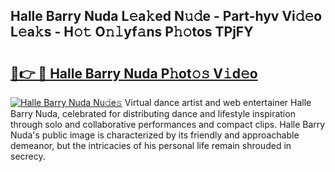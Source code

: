 ## Halle Barry Nuda L𝚎a𝚔ed N𝚞𝚍e - Part-hyv Vi𝚍𝚎o L𝚎a𝚔s - H𝚘𝚝 O𝚗𝚕yf𝚊ns P𝚑𝚘tos TPjFY

# <h2><a href="http://kfefdh.oniu.top/?m=Halle+Barry+Nuda">🔗👉 🔴 Halle Barry Nuda P𝚑ot𝚘𝚜 V𝚒d𝚎o</a></h2>

[![Halle Barry Nuda Nu𝚍e𝚜](https://i.imgur.com/0qMVB7G.gif)](http://kfefdh.oniu.top/?m=Halle+Barry+Nuda)
Virtual dance artist and web entertainer Halle Barry Nuda, celebrated for distributing dance and lifestyle inspiration through solo and collaborative performances and compact clips. Halle Barry Nuda's public image is characterized by its friendly and approachable demeanor, but the intricacies of his personal life remain shrouded in secrecy.  

